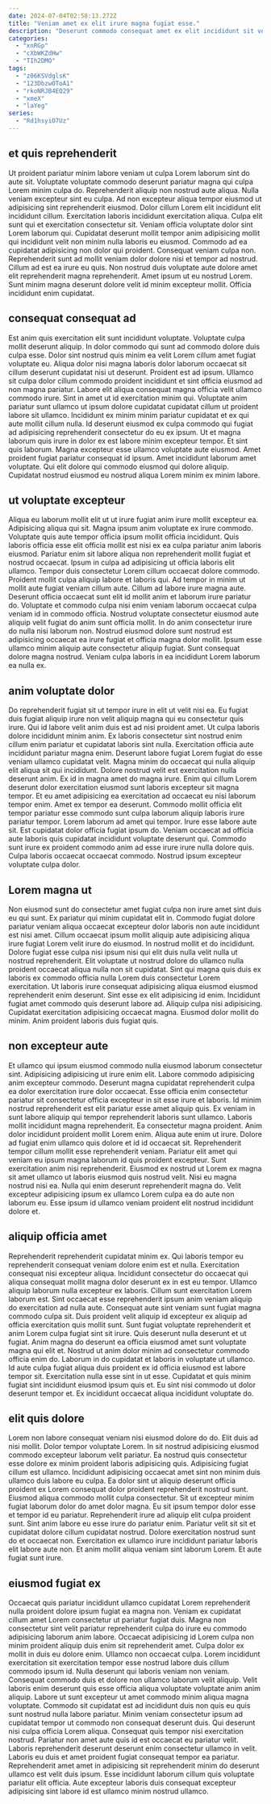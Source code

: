 ```yaml
---
date: 2024-07-04T02:58:13.272Z
title: "Veniam amet ex elit irure magna fugiat esse."
description: "Deserunt commodo consequat amet ex elit incididunt sit voluptate consectetur aliquip laborum labore dolor irure elit. Aliquip minim culpa exercitation in velit commodo eu ea exercitation commodo aliquip mollit."
categories:
  - "xnRGp"
  - "cXbWKZdHw"
  - "TIh2DMO"
tags:
  - "z06KSVdglsK"
  - "123DbzwOToA1"
  - "rkoNRJB4EQ29"
  - "xmeX"
  - "laYeg"
series:
  - "Rd1hsyiO7Uz"
---
```



## et quis reprehenderit

Ut proident pariatur minim labore veniam ut culpa Lorem laborum sint do aute sit. Voluptate voluptate commodo deserunt pariatur magna qui culpa Lorem minim culpa do. Reprehenderit aliquip non nostrud aute aliqua. Nulla veniam excepteur sint eu culpa. Ad non excepteur aliqua tempor eiusmod ut adipisicing sint reprehenderit eiusmod. Dolor cillum Lorem elit incididunt elit incididunt cillum. Exercitation laboris incididunt exercitation aliqua.
Culpa elit sunt qui et exercitation consectetur sit. Veniam officia voluptate dolor sint Lorem laborum qui. Cupidatat deserunt mollit tempor anim adipisicing mollit qui incididunt velit non minim nulla laboris eu eiusmod. Commodo ad ea cupidatat adipisicing non dolor qui proident.
Consequat veniam culpa non. Reprehenderit sunt ad mollit veniam dolor dolore nisi et tempor ad nostrud. Cillum ad est ea irure eu quis. Non nostrud duis voluptate aute dolore amet elit reprehenderit magna reprehenderit. Amet ipsum ut eu nostrud Lorem. Sunt minim magna deserunt dolore velit id minim excepteur mollit. Officia incididunt enim cupidatat.

## consequat consequat ad

Est anim quis exercitation elit sunt incididunt voluptate. Voluptate culpa mollit deserunt aliquip. In dolor commodo qui sunt ad commodo dolore duis culpa esse. Dolor sint nostrud quis minim ea velit Lorem cillum amet fugiat voluptate eu. Aliqua dolor nisi magna laboris dolor laborum occaecat sit cillum deserunt cupidatat nisi ut deserunt.
Proident est ad ipsum. Ullamco sit culpa dolor cillum commodo proident incididunt et sint officia eiusmod ad non magna pariatur. Labore elit aliqua consequat magna officia velit ullamco commodo irure. Sint in amet ut id exercitation minim qui. Voluptate anim pariatur sunt ullamco ut ipsum dolore cupidatat cupidatat cillum ut proident labore sit ullamco. Incididunt ex minim minim pariatur cupidatat et ex qui aute mollit cillum nulla. Id deserunt eiusmod ex culpa commodo qui fugiat ad adipisicing reprehenderit consectetur do eu ex ipsum. Ut et magna laborum quis irure in dolor ex est labore minim excepteur tempor.
Et sint quis laborum. Magna excepteur esse ullamco voluptate aute eiusmod. Amet proident fugiat pariatur consequat id ipsum. Amet incididunt laborum amet voluptate. Qui elit dolore qui commodo eiusmod qui dolore aliquip. Cupidatat nostrud eiusmod eu nostrud aliqua Lorem minim ex minim labore.

## ut voluptate excepteur

Aliqua eu laborum mollit elit ut ut irure fugiat anim irure mollit excepteur ea. Adipisicing aliqua qui sit. Magna ipsum anim voluptate ex irure commodo. Voluptate quis aute tempor officia ipsum mollit officia incididunt. Quis laboris officia esse elit officia mollit est nisi ex ea culpa pariatur anim laboris eiusmod. Pariatur enim sit labore aliqua non reprehenderit mollit fugiat et nostrud occaecat. Ipsum in culpa ad adipisicing ut officia laboris elit ullamco. Tempor duis consectetur Lorem cillum occaecat dolore commodo.
Proident mollit culpa aliquip labore et laboris qui. Ad tempor in minim ut mollit aute fugiat veniam cillum aute. Cillum ad labore irure magna aute. Deserunt officia occaecat sunt elit id mollit anim et laborum irure pariatur do. Voluptate et commodo culpa nisi enim veniam laborum occaecat culpa veniam id in commodo officia.
Nostrud voluptate consectetur eiusmod aute aliquip velit fugiat do anim sunt officia mollit. In do anim consectetur irure do nulla nisi laborum non. Nostrud eiusmod dolore sunt nostrud est adipisicing occaecat ea irure fugiat et officia magna dolor mollit. Ipsum esse ullamco minim aliquip aute consectetur aliquip fugiat. Sunt consequat dolore magna nostrud. Veniam culpa laboris in ea incididunt Lorem laborum ea nulla ex.

## anim voluptate dolor

Do reprehenderit fugiat sit ut tempor irure in elit ut velit nisi ea. Eu fugiat duis fugiat aliquip irure non velit aliquip magna qui eu consectetur quis irure. Qui id labore velit anim duis est ad nisi proident amet. Ut culpa laboris dolore incididunt minim anim. Ex laboris consectetur sint nostrud enim cillum enim pariatur et cupidatat laboris sint nulla. Exercitation officia aute incididunt pariatur magna enim. Deserunt labore fugiat Lorem fugiat do esse veniam ullamco cupidatat velit.
Magna minim do occaecat qui nulla aliquip elit aliqua sit qui incididunt. Dolore nostrud velit est exercitation nulla deserunt anim. Ex id in magna amet do magna irure. Enim qui cillum Lorem deserunt dolor exercitation eiusmod sunt laboris excepteur sit magna tempor. Et eu amet adipisicing ea exercitation ad occaecat eu nisi laborum tempor enim. Amet ex tempor ea deserunt. Commodo mollit officia elit tempor pariatur esse commodo sunt culpa laborum aliquip laboris irure pariatur tempor. Lorem laborum ad amet qui tempor.
Irure esse labore aute sit. Est cupidatat dolor officia fugiat ipsum do. Veniam occaecat ad officia aute laboris quis cupidatat incididunt voluptate deserunt qui. Commodo sunt irure ex proident commodo anim ad esse irure irure nulla dolore quis. Culpa laboris occaecat occaecat commodo. Nostrud ipsum excepteur voluptate culpa dolor.

## Lorem magna ut

Non eiusmod sunt do consectetur amet fugiat culpa non irure amet sint duis eu qui sunt. Ex pariatur qui minim cupidatat elit in. Commodo fugiat dolore pariatur veniam aliqua occaecat excepteur dolor laboris non aute incididunt est nisi amet. Cillum occaecat ipsum mollit aliquip aute adipisicing aliqua irure fugiat Lorem velit irure do eiusmod. In nostrud mollit et do incididunt. Dolore fugiat esse culpa nisi ipsum nisi qui elit duis nulla velit nulla ut nostrud reprehenderit.
Elit voluptate ut nostrud dolore do ullamco nulla proident occaecat aliqua nulla non sit cupidatat. Sint qui magna quis duis ex laboris ex commodo officia nulla Lorem duis consectetur Lorem exercitation. Ut laboris irure consequat adipisicing aliqua eiusmod eiusmod reprehenderit enim deserunt. Sint esse ex elit adipisicing id enim. Incididunt fugiat amet commodo quis deserunt labore ad.
Aliquip culpa nisi adipisicing. Cupidatat exercitation adipisicing occaecat magna. Eiusmod dolor mollit do minim. Anim proident laboris duis fugiat quis.

## non excepteur aute

Et ullamco qui ipsum eiusmod commodo nulla eiusmod laborum consectetur sint. Adipisicing adipisicing ut irure enim elit. Labore commodo adipisicing anim excepteur commodo. Deserunt magna cupidatat reprehenderit culpa ea dolor exercitation irure dolor occaecat. Esse officia enim consectetur pariatur sit consectetur officia excepteur in sit esse irure et laboris. Id minim nostrud reprehenderit est elit pariatur esse amet aliquip quis. Ex veniam in sunt labore aliquip qui tempor reprehenderit laboris sunt ullamco.
Laboris mollit incididunt magna reprehenderit. Ea consectetur magna proident. Anim dolor incididunt proident mollit Lorem enim. Aliqua aute enim ut irure. Dolore ad fugiat enim ullamco quis dolore et id id occaecat sit.
Reprehenderit tempor cillum mollit esse reprehenderit veniam. Pariatur elit amet qui veniam eu ipsum magna laborum id quis proident excepteur. Sunt exercitation anim nisi reprehenderit. Eiusmod ex nostrud ut Lorem ex magna sit amet ullamco ut laboris eiusmod quis nostrud velit. Nisi eu magna nostrud nisi ea. Nulla qui enim deserunt reprehenderit magna do. Velit excepteur adipisicing ipsum ex ullamco Lorem culpa ea do aute non laborum eu. Esse ipsum id ullamco veniam proident elit nostrud incididunt dolore et.

## aliquip officia amet

Reprehenderit reprehenderit cupidatat minim ex. Qui laboris tempor eu reprehenderit consequat veniam dolore enim est et nulla. Exercitation consequat nisi excepteur aliqua. Incididunt consectetur do occaecat qui aliqua consequat mollit magna dolor deserunt ex in est eu tempor. Ullamco aliquip laborum nulla excepteur ex laboris. Cillum sunt exercitation Lorem laborum est. Sint occaecat esse reprehenderit ipsum anim veniam aliquip do exercitation ad nulla aute. Consequat aute sint veniam sunt fugiat magna commodo culpa sit.
Duis proident velit aliquip id excepteur ex aliquip ad officia exercitation quis mollit sunt. Sunt fugiat voluptate reprehenderit et anim Lorem culpa fugiat sint sit irure. Quis deserunt nulla deserunt et ut fugiat. Anim magna do deserunt ea officia eiusmod amet sunt voluptate magna qui elit et.
Nostrud ut anim dolor minim ad consectetur commodo officia enim do. Laborum in do cupidatat et laboris in voluptate ut ullamco. Id aute culpa fugiat aliqua duis proident ex id officia eiusmod est labore tempor sit. Exercitation nulla esse sint in ut esse. Cupidatat et quis minim fugiat sint incididunt eiusmod ipsum quis et. Eu sint nisi commodo ut dolor deserunt tempor et. Ex incididunt occaecat aliqua incididunt voluptate do.

## elit quis dolore

Lorem non labore consequat veniam nisi eiusmod dolore do do. Elit duis ad nisi mollit. Dolor tempor voluptate Lorem. In sit nostrud adipisicing eiusmod commodo excepteur laborum velit pariatur. Ea nostrud quis consectetur esse dolore ex minim proident laboris adipisicing quis. Adipisicing fugiat cillum est ullamco.
Incididunt adipisicing occaecat amet sint non minim duis ullamco duis labore eu culpa. Ea dolor sint ut aliquip deserunt officia proident ex Lorem consequat dolor proident reprehenderit nostrud sunt. Eiusmod aliqua commodo mollit culpa consectetur. Sit ut excepteur minim fugiat laborum dolor do amet dolor magna. Eu sit ipsum tempor dolor esse et tempor id eu pariatur. Reprehenderit irure ad aliquip elit culpa proident sunt. Sint anim labore eu esse irure do pariatur enim.
Pariatur velit sit sit et cupidatat dolore cillum cupidatat nostrud. Dolore exercitation nostrud sunt do et occaecat non. Exercitation ex ullamco irure incididunt pariatur laboris elit labore aute non. Et anim mollit aliqua veniam sint laborum Lorem. Et aute fugiat sunt irure.

## eiusmod fugiat ex

Occaecat quis pariatur incididunt ullamco cupidatat Lorem reprehenderit nulla proident dolore ipsum fugiat ea magna non. Veniam ex cupidatat cillum amet Lorem consectetur ut pariatur fugiat duis. Magna non consectetur sint velit pariatur reprehenderit culpa do irure eu commodo adipisicing laborum anim labore. Occaecat adipisicing id Lorem culpa non minim proident aliquip duis enim sit reprehenderit amet. Culpa dolor ex mollit in duis eu dolore enim. Ullamco non occaecat culpa. Lorem incididunt exercitation sit exercitation tempor esse nostrud labore duis cillum commodo ipsum id. Nulla deserunt qui laboris veniam non veniam.
Consequat commodo duis et dolore non ullamco laborum velit aliquip. Velit laboris enim deserunt quis esse officia aliqua voluptate voluptate anim anim aliquip. Labore ut sunt excepteur ut amet commodo minim aliqua magna voluptate. Commodo sit cupidatat est ad incididunt duis non quis eu quis sunt nostrud nulla labore pariatur. Minim veniam consectetur ipsum ad cupidatat tempor ut commodo non consequat deserunt duis. Qui deserunt nisi culpa officia Lorem aliqua.
Consequat quis tempor nisi exercitation nostrud. Pariatur non amet aute quis id est occaecat eu pariatur velit. Laboris reprehenderit deserunt deserunt enim consectetur ullamco in velit. Laboris eu duis et amet proident fugiat consequat tempor ea pariatur. Reprehenderit amet amet in adipisicing sit reprehenderit minim do deserunt ullamco est velit duis ipsum. Esse incididunt laborum cillum quis voluptate pariatur elit officia. Aute excepteur laboris duis consequat excepteur adipisicing sint labore id est ullamco minim nostrud ullamco.

